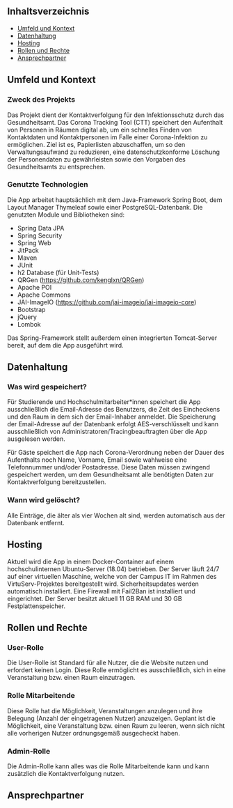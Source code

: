 

## Inhaltsverzeichnis

 - [Umfeld und Kontext](#Umfeld-und-Kontext)
 - [Datenhaltung](#Datenhaltung)
 - [Hosting](#Hosting)
 - [Rollen und Rechte](#Rollen-und-Rechte)
 - [Ansprechpartner](#Ansprechpartner)

## Umfeld und Kontext
### Zweck des Projekts
Das Projekt dient der Kontaktverfolgung für den Infektionsschutz durch das Gesundheitsamt. Das Corona Tracking Tool (CTT) speichert den Aufenthalt von Personen in Räumen digital ab, um ein schnelles Finden von Kontaktdaten und Kontaktpersonen im Falle einer Corona-Infektion zu ermöglichen. Ziel ist es, Papierlisten abzuschaffen, um so den Verwaltungsaufwand zu reduzieren, eine datenschutzkonforme Löschung der Personendaten zu gewährleisten sowie den Vorgaben des Gesundheitsamts zu entsprechen.

### Genutzte Technologien
Die App arbeitet hauptsächlich mit dem Java-Framework Spring Boot, dem Layout Manager Thymeleaf sowie einer PostgreSQL-Datenbank.
Die genutzten Module und Bibliotheken sind:
 - Spring Data JPA
 - Spring Security
 - Spring Web
 - JitPack
 - Maven
 - JUnit
 - h2 Database (für Unit-Tests)
 - QRGen (https://github.com/kenglxn/QRGen)
 - Apache POI
 - Apache Commons
 - JAI-ImageIO (https://github.com/jai-imageio/jai-imageio-core)
 - Bootstrap
 - jQuery
 - Lombok

Das Spring-Framework stellt außerdem einen integrierten Tomcat-Server bereit, auf dem die App ausgeführt wird.

## Datenhaltung

### Was wird gespeichert?
Für Studierende und Hochschulmitarbeiter*innen speichert die App ausschließlich die Email-Adresse des Benutzers, die Zeit des Eincheckens und den Raum in dem sich der Email-Inhaber anmeldet. Die Speicherung der Email-Adresse auf der Datenbank erfolgt AES-verschlüsselt und kann ausschließlich von Administratoren/Tracingbeauftragten über die App ausgelesen werden.

Für Gäste speichert die App nach Corona-Verordnung neben der Dauer des Aufenthalts noch Name, Vorname, Email sowie wahlweise eine Telefonnummer und/oder Postadresse. Diese Daten müssen zwingend gespeichert werden, um dem Gesundheitsamt alle benötigten Daten zur Kontaktverfolgung bereitzustellen.

### Wann wird gelöscht?
Alle Einträge, die älter als vier Wochen alt sind, werden automatisch aus der Datenbank entfernt.

## Hosting
Aktuell wird die App in einem Docker-Container auf einem hochschulinternen Ubuntu-Server (18.04) betrieben. Der Server läuft 24/7 auf einer virtuellen Maschine, welche von der Campus IT im Rahmen des VirtuServ-Projektes bereitgestellt wird. 
Sicherheitsupdates werden automatisch installiert. Eine Firewall mit Fail2Ban ist installiert und eingerichtet. Der Server besitzt aktuell 11 GB RAM und 30 GB Festplattenspeicher.

## Rollen und Rechte
### User-Rolle

Die User-Rolle ist Standard für alle Nutzer, die die Website nutzen und erfordert keinen Login. Diese Rolle ermöglicht es ausschließlich, sich in eine Veranstaltung bzw. einen Raum einzutragen.

###  Rolle Mitarbeitende

Diese Rolle hat die Möglichkeit, Veranstaltungen anzulegen und ihre Belegung (Anzahl der eingetragenen Nutzer) anzuzeigen. Geplant ist die Möglichkeit, eine Veranstaltung bzw. einen Raum zu leeren, wenn sich nicht alle vorherigen Nutzer ordnungsgemäß ausgecheckt haben.

### Admin-Rolle

Die Admin-Rolle kann alles was die Rolle Mitarbeitende kann und kann zusätzlich die Kontaktverfolgung nutzen.

## Ansprechpartner
